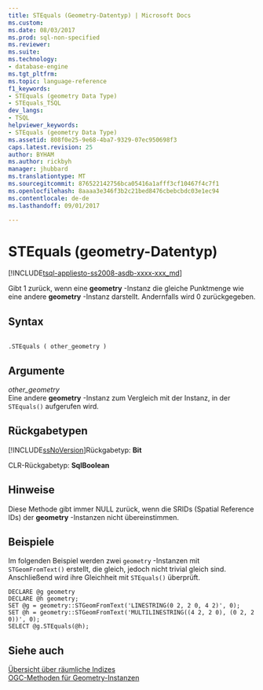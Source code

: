 ```yaml
---
title: STEquals (Geometry-Datentyp) | Microsoft Docs
ms.custom: 
ms.date: 08/03/2017
ms.prod: sql-non-specified
ms.reviewer: 
ms.suite: 
ms.technology:
- database-engine
ms.tgt_pltfrm: 
ms.topic: language-reference
f1_keywords:
- STEquals (geometry Data Type)
- STEquals_TSQL
dev_langs:
- TSQL
helpviewer_keywords:
- STEquals (geometry Data Type)
ms.assetid: 808f0e25-9e68-4ba7-9329-07ec950698f3
caps.latest.revision: 25
author: BYHAM
ms.author: rickbyh
manager: jhubbard
ms.translationtype: MT
ms.sourcegitcommit: 876522142756bca05416a1afff3cf10467f4c7f1
ms.openlocfilehash: 8aaaa3e346f3b2c21bed8476cbebcbdc03e1ec94
ms.contentlocale: de-de
ms.lasthandoff: 09/01/2017

---
```

# <a name="stequals-geometry-data-type"></a>STEquals (geometry-Datentyp)
[!INCLUDE[tsql-appliesto-ss2008-asdb-xxxx-xxx_md](../../includes/tsql-appliesto-ss2008-asdb-xxxx-xxx-md.md)]

Gibt 1 zurück, wenn eine **geometry** -Instanz die gleiche Punktmenge wie eine andere **geometry** -Instanz darstellt. Andernfalls wird 0 zurückgegeben.
  
## <a name="syntax"></a>Syntax  
  
```  
  
.STEquals ( other_geometry )  
```  
  
## <a name="arguments"></a>Argumente  
 *other_geometry*  
 Eine andere **geometry** -Instanz zum Vergleich mit der Instanz, in der `STEquals()` aufgerufen wird.  
  
## <a name="return-types"></a>Rückgabetypen  
 [!INCLUDE[ssNoVersion](../../includes/ssnoversion-md.md)]Rückgabetyp: **Bit**  
  
 CLR-Rückgabetyp: **SqlBoolean**  
  
## <a name="remarks"></a>Hinweise  
 Diese Methode gibt immer NULL zurück, wenn die SRIDs (Spatial Reference IDs) der **geometry** -Instanzen nicht übereinstimmen.  
  
## <a name="examples"></a>Beispiele  
 Im folgenden Beispiel werden zwei `geometry` -Instanzen mit `STGeomFromText()` erstellt, die gleich, jedoch nicht trivial gleich sind. Anschließend wird ihre Gleichheit mit `STEquals()` überprüft.  
  
```  
DECLARE @g geometry  
DECLARE @h geometry;  
SET @g = geometry::STGeomFromText('LINESTRING(0 2, 2 0, 4 2)', 0);  
SET @h = geometry::STGeomFromText('MULTILINESTRING((4 2, 2 0), (0 2, 2 0))', 0);  
SELECT @g.STEquals(@h);  
```  
  
## <a name="see-also"></a>Siehe auch  
 [Übersicht über räumliche Indizes](../../relational-databases/spatial/spatial-indexes-overview.md)   
 [OGC-Methoden für Geometry-Instanzen](../../t-sql/spatial-geometry/ogc-methods-on-geometry-instances.md)  
  
  


